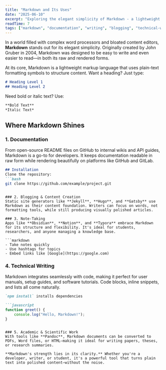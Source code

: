 ```yaml
---
title: "Markdown and Its Uses"
date: "2025-06-10"
excerpt: "Exploring the elegant simplicity of Markdown - a lightweight markup language that's perfect for documentation, blogging, note-taking, and technical writing."
readTime: 7
tags: ["markdown", "documentation", "writing", "blogging", "technical-writing"]
---
```



In a world filled with complex word processors and bloated content editors, **Markdown** stands out for its elegant simplicity. Originally created by John Gruber in 2004, Markdown was designed to be easy to write and even easier to read—in both its raw and rendered forms.

At its core, Markdown is a lightweight markup language that uses plain-text formatting symbols to structure content. Want a heading? Just type:

```markdown
# Heading Level 1
## Heading Level 2
```

Need bold or italic text? Use:

```markdown
**Bold Text**
*Italic Text*
```

## Where Markdown Shines

### 1. Documentation
From open-source README files on GitHub to internal wikis and API guides, Markdown is a go-to for developers. It keeps documentation readable in raw form while rendering beautifully on platforms like GitHub and GitLab.

```markdown
## Installation
Clone the repository:
```bash
git clone https://github.com/example/project.git
```
```

### 2. Blogging & Content Creation
Static site generators like **Jekyll**, **Hugo**, and **Gatsby** use Markdown as their content foundation. Writers can focus on words, not formatting tools, while still producing visually polished articles.

### 3. Note-Taking
Apps like **Obsidian**, **Notion**, and **Typora** embrace Markdown for its structure and flexibility. It's ideal for students, researchers, and anyone managing a knowledge base.

```markdown
- Take notes quickly  
- Use hashtags for topics  
- Embed links like [Google](https://google.com)
```

### 4. Technical Writing
Markdown integrates seamlessly with code, making it perfect for user manuals, setup guides, and software tutorials. Code blocks, inline snippets, and lists all come naturally.

```markdown
`npm install` installs dependencies

```javascript
function greet() {
    console.log("Hello, Markdown!");
}
```
```

### 5. Academic & Scientific Work
With tools like **Pandoc**, Markdown documents can be converted to PDFs, Word files, or HTML—making it ideal for writing papers, theses, or research summaries.

**Markdown's strength lies in its clarity.** Whether you're a developer, writer, or student, it's a powerful tool that turns plain text into polished content—without the noise.